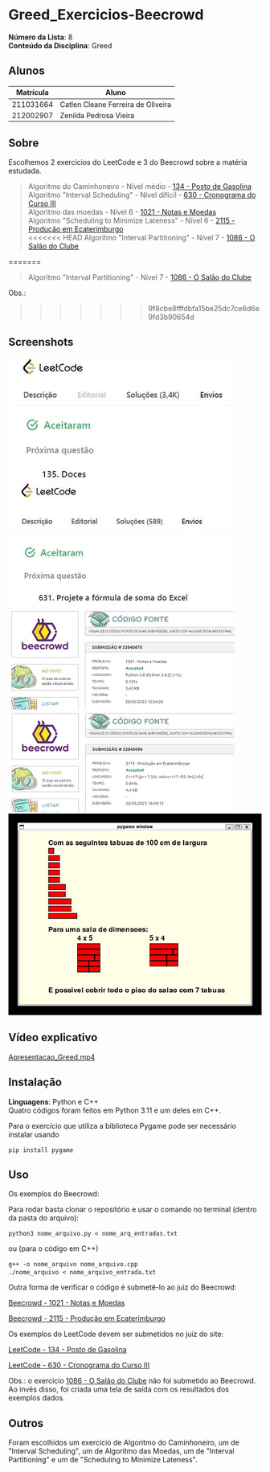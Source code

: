 # Greed_Exercicios-Beecrowd

**Número da Lista**: 8<br>
**Conteúdo da Disciplina**: Greed<br>

## Alunos
| Matrícula | Aluno                              |
| --------- | ---------------------------------- |
| 211031664 | Catlen Cleane Ferreira de Oliveira |
| 212002907 | Zenilda Pedrosa Vieira             |

## Sobre 
Escolhemos 2 exercícios do LeetCode e 3 do Beecrowd sobre a matéria estudada. 

> Algoritmo do Caminhoneiro - Nível médio - [134 - Posto de Gasolina](134/LeetCode_134_Posto_de_Gasolina.py)<br>
> Algoritmo "Interval Scheduling" - Nível difícil - [630 - Cronograma do Curso III](630/LeetCode_630_Cronograma_do_Curso_III.py)<br>
> Algoritmo das moedas - Nível 6 - [1021 - Notas e Moedas](1021/Beecrowd_1021_Notas_e_Moedas.py)<br>
> Algoritmo "Scheduling to Minimize Lateness" - Nível 6 - [2115 - Produção em Ecaterimburgo](2115/Beecrowd_2115_Producao_em_Ecaterimburgo.cpp)<br>
<<<<<<< HEAD
> Algoritmo "Interval Partitioning" - Nível 7 - [1086 - O Salão do Clube](1086/Beecrowd_1086_O_Salão_do_Clube_com_pygame.py)<br>
 
=======
> Algoritmo "Interval Partitioning" - Nível 7 - [1086 - O Salão do Clube](1086/Beecrowd_1086_O_Salao_do_Clube_com_pygame.py)<br>

Obs.:  
>>>>>>> 9f8cbe8fffdbfa15be25dc7ce6d6e9fd3b90654d

## Screenshots

![134](134/Submissao_Aceita_LeetCode_134_Posto_de_Gasolina.JPG)
![630](630/Submissao_Aceita_LeetCode_630_Cronograma_do_Curso_III.JPG)<br>
![1021](1021/Submissao_Aceita_Beecrowd_1021_Notas_e_Moedas.jpg)
![2115](2115/Submissao_Aceita_Beecrowd_2115_Producao_em_Ecaterimburgo.JPG)<br>
![1086](1086/Tela_Resultado_Entrada_1.JPG)<br>

## Vídeo explicativo

[Apresentacao_Greed.mp4](Apresentacao_Greed.mp4)

## Instalação 
**Linguagens**: Python e C++<br> 
Quatro códigos foram feitos em Python 3.11 e um deles em C++.

Para o exercício que utiliza a biblioteca Pygame pode ser necessário instalar usando 

    pip install pygame

## Uso 
Os exemplos do Beecrowd:

Para rodar basta clonar o repositório e usar o comando no terminal (dentro da pasta do arquivo):

    python3 nome_arquivo.py < nome_arq_entradas.txt

ou (para o código em C++)
    
    g++ -o nome_arquivo nome_arquivo.cpp
    ./nome_arquivo < nome_arquivo_entrada.txt

Outra forma de verificar o código é submetê-lo ao juiz do Beecrowd:

[Beecrowd - 1021 - Notas e Moedas](https://www.beecrowd.com.br/judge/pt/problems/view/1021)<br>

[Beecrowd - 2115 - Produção em Ecaterimburgo](https://www.beecrowd.com.br/judge/pt/problems/view/2115)<br>

Os exemplos do LeetCode devem ser submetidos no juiz do site:

[LeetCode - 134 - Posto de Gasolina](https://leetcode.com/problems/gas-station/)<br>

[LeetCode - 630 - Cronograma do Curso III](https://leetcode.com/problems/course-schedule-iii/description/)<br>

Obs.: o exercicio [1086 - O Salão do Clube](1086/Beecrowd_1086_O_Salao_do_Clube_com_pygame.py) não foi submetido ao Beecrowd.<br>
Ao invés disso, foi criada uma tela de saída com os resultados dos exemplos dados.
    
## Outros 
Foram escolhidos um exercício de Algoritmo do Caminhoneiro, um de "Interval Scheduling", um de Algoritmo das Moedas, um de "Interval Partitioning" e um de "Scheduling to Minimize Lateness".
